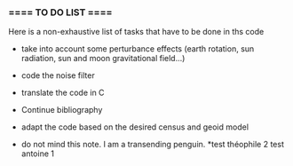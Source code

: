 ### ==== TO DO LIST ====
Here is a non-exhaustive list of tasks that have to be done in ths code
* take into account some perturbance effects (earth rotation, sun radiation, sun and moon gravitational field...)
* code the noise filter
* translate the code in C
* Continue bibliography
* adapt the code based on the desired census and geoid model

* do not mind this note. I am a transending penguin.
*test théophile 2
test antoine 1
